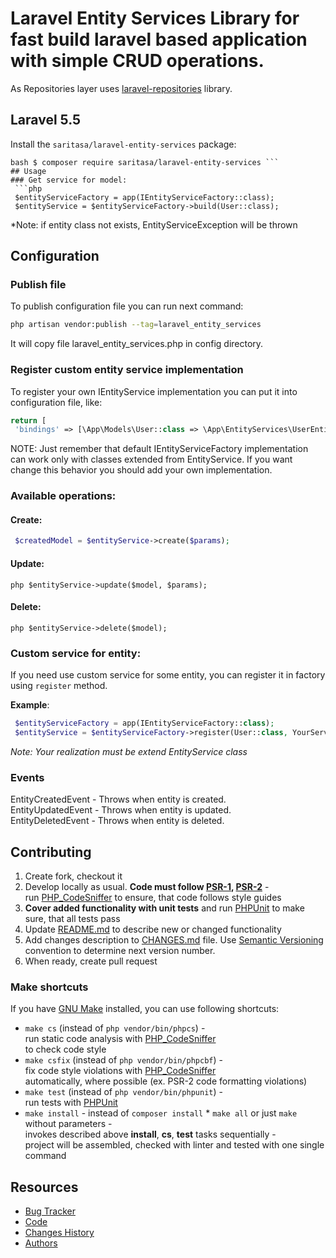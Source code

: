 
# Laravel Entity Services Library for fast build laravel based application with simple CRUD operations.
  As Repositories layer uses [laravel-repositories](https://github.com/Saritasa/php-laravel-repositories) library.

## Laravel 5.5
 Install the ```saritasa/laravel-entity-services``` package:

```
bash $ composer require saritasa/laravel-entity-services ```  
## Usage    
### Get service for model: 
 ```php    
 $entityServiceFactory = app(IEntityServiceFactory::class);  
 $entityService = $entityServiceFactory->build(User::class);
 ``` 
 *Note: if entity class not exists, EntityServiceException will be thrown
## Configuration
### Publish file
To publish configuration file you can run next command:  
```bash  
php artisan vendor:publish --tag=laravel_entity_services
```
It will copy file laravel_entity_services.php in config directory.
### Register custom entity service implementation
To register your own IEntityService implementation you can put it into configuration file, like:
```php
return [
 'bindings' => [\App\Models\User::class => \App\EntityServices\UserEntityService::class,],];
```
NOTE: Just remember that default IEntityServiceFactory implementation can work only with classes extended from EntityService. If you want change this behavior you should add your own implementation.  
### Available operations: 
#### Create:
```php
 $createdModel = $entityService->create($params); 
 ```
 #### Update:  
 ```php $entityService->update($model, $params); ```
 #### Delete:  
 ```php $entityService->delete($model); ```
 ### Custom service for entity:  
If you need use custom service for some entity, you can register it in factory using `register` method.  

**Example**:
```php
 $entityServiceFactory = app(IEntityServiceFactory::class);
 $entityService = $entityServiceFactory->register(User::class, YourServiceRealization::class);
 ```
*Note: Your realization must be extend EntityService class*  
### Events
EntityCreatedEvent - Throws when entity is created.  
EntityUpdatedEvent - Throws when entity is updated.  
EntityDeletedEvent - Throws when entity is deleted.  
    
## Contributing    
 1. Create fork, checkout it    
2. Develop locally as usual. **Code must follow [PSR-1](http://www.php-fig.org/psr/psr-1/), [PSR-2](http://www.php-fig.org/psr/psr-2/)** -    
    run [PHP_CodeSniffer](https://github.com/squizlabs/PHP_CodeSniffer) to ensure, that code follows style guides    
3. **Cover added functionality with unit tests** and run [PHPUnit](https://phpunit.de/) to make sure, that all tests pass    
4. Update [README.md](README.md) to describe new or changed functionality    
5. Add changes description to [CHANGES.md](CHANGES.md) file. Use [Semantic Versioning](https://semver.org/) convention to determine next version number.    
6. When ready, create pull request    

### Make shortcuts
 If you have [GNU Make](https://www.gnu.org/software/make/) installed, you can use following shortcuts:    
    
* ```make cs``` (instead of ```php vendor/bin/phpcs```) -    
    run static code analysis with [PHP_CodeSniffer](https://github.com/squizlabs/PHP_CodeSniffer)    
    to check code style    
* ```make csfix``` (instead of ```php vendor/bin/phpcbf```) -    
    fix code style violations with [PHP_CodeSniffer](https://github.com/squizlabs/PHP_CodeSniffer)    
    automatically, where possible (ex. PSR-2 code formatting violations)    
* ```make test``` (instead of ```php vendor/bin/phpunit```) -    
    run tests with [PHPUnit](https://phpunit.de/)    
* ```make install``` - instead of ```composer install``` * ```make all``` or just ```make``` without parameters -    
    invokes described above **install**, **cs**, **test** tasks sequentially -    
    project will be assembled, checked with linter and tested with one single command    
 
## Resources
 * [Bug Tracker](http://github.com/saritasa/php-laravel-entity-services/issues)
* [Code](http://github.com/saritasa/php-laravel-entity-services)
* [Changes History](CHANGES.md)
* [Authors](http://github.com/saritasa/php-laravel-entity-services/contributors)

